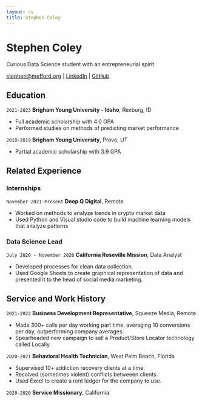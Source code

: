 ```yaml
---
layout: cv
title: Stephen Coley
---
```

# Stephen Coley
Curious Data Science student with an entrepreneurial spirit
<div id="webaddress">
<a href="stephen@mefford.org">stephen@mefford.org</a>
| <a href="https://www.linkedin.com/groups/13537407/">LinkedIn</a>
| <a href="https://github.com/byuids-resumes">GitHub</a>
</div>

<!-- https://www.monique.tech/the-art-of-markdown -->

## Education

`2021-2023`
__Brigham Young University - Idaho__, Rexburg, ID

- Full academic scholarship with 4.0 GPA
- Performed studies on methods of predicting market performance

`2018-2019`
__Brigham Young University__, Provo, UT

- Partial academic scholarship with 3.9 GPA


## Related Experience

### Internships

`November 2021-Present`
__Deep Q Digital__, Remote

- Worked on methods to analyze trends in crypto market data
- Used Python and Visual studio code to build machine learning models that analyze patterns

### Data Science Lead

`July 2020 - November 2020`
__California Roseville Mission__, Data Analyst

- Developed processes for clean data collection.
- Used Google Sheets to create graphical representation of data and presented it to the head of social media marketing. 


## Service and Work History

`2021-2022`
__Business Development Representative__, Squeeze Media, Remote

- Made 300+ calls per day working part time, averaging 10 conversions per day, outperforming company averages.
- Spearheaded new campaign to sell a Product/Store Locator technology called Locally


`2020-2021`
__Behavioral Health Technician__, West Palm Beach, Florida

- Supervised 10+ addiction recovery clients at a time.
- Resolved (sometimes violent) conflicts betweeen clients.
- Used Excel to create a rent ledger for the company to use.


`2020-2020`
__Service Missionary__, California



<!-- ### Footer

Last updated: May 2013 -->


